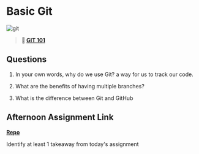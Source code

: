 # Basic Git

![git](https://git-scm.com/images/branching-illustration@2x.png)

> **📖 [GIT 101](https://codeworksacademy.com/fs-student-guide/resources/wk1/01-GIT)**

## Questions

1. In your own words, why do we use Git?
a way for us to track our code. 

2. What are the benefits of having multiple branches?


3. What is the difference between Git and GitHub

## Afternoon Assignment Link

**[Repo](https://github.com/Avillegas419/fs-journal)** 

Identify at least 1 takeaway from today's assignment
